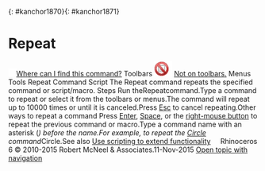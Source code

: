 ---
---

{: #kanchor1870}{: #kanchor1871}
# Repeat
 [![images/transparent.gif](images/transparent.gif)Where can I find this command?](javascript:void(0);) Toolbars
![images/-no-toolbar-button.png](images/-no-toolbar-button.png) [Not on toolbars.](toolbarwhattodo.html) 
Menus
Tools
Repeat Command Script
The Repeat command repeats the specified command or script/macro.
Steps
Run theRepeatcommand.Type a command to repeat or select it from the toolbars or menus.The command will repeat up to 10000 times or until it is canceled.Press [Esc](esc-key.html) to cancel repeating.Other ways to repeat a command
Press [Enter](enter-key.html), [Space](enter-key.html), or the [right-mouse button](mouse-buttons.html) to repeat the previous command or macro.Type a command name with an asterisk (*) before the name.For example, to repeat the [Circle](circle.html) command*Circle.See also
 [Use scripting to extend functionality](sak-scripting.html) 
&#160;
&#160;
Rhinoceros 6 © 2010-2015 Robert McNeel &amp; Associates.11-Nov-2015
 [Open topic with navigation](repeat.html) 

